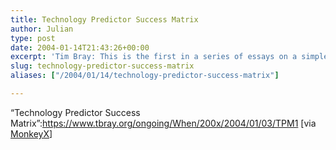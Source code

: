 ```yaml
---
title: Technology Predictor Success Matrix
author: Julian
type: post
date: 2004-01-14T21:43:26+00:00
excerpt: 'Tim Bray: This is the first in a series of essays on a simple but important question: Which new technologies will make it, and which will fail?'
slug: technology-predictor-success-matrix 
aliases: ["/2004/01/14/technology-predictor-success-matrix"]

---
```

&#8220;Technology Predictor Success Matrix&#8221;:https://www.tbray.org/ongoing/When/200x/2004/01/03/TPM1 [via [MonkeyX][1]]

 [1]: https://www.monkeyx.com/archives/scitech/tim_bray_technology_predictor_success_matrix.html